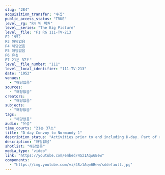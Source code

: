 ```yaml
---
slug: "284"
acquisition_transfer: "수집"
public_access_status: "TRUE"
level__rg: "R4 빅 픽쳐"
level__series: "The Big Picture"
level__file: "F1 RG 111-TV-213
F2 1952
F3 해당없음
F4 해당없음
F5 해당없음
F6 유성
F7 21분 37초"
level__file_number: "111"
level__local_identifier: "111-TV-213"
date: "1952"
venues: 
  - "해당없음"
sources: 
  - "해당없음"
creators: 
  - "해당없음"
subjects: 
  - "해당없음"
tags: 
  - "해당없음"
audio: "유성"
time_courts: "21분 37초"
title: "D-day Convoy to Normandy 1"
description_status: "Activities prior to and including D-day. Part of rifleman in invasion shown."
description: "해당없음"
shotlist: "해당없음"
media_type: "video"
link: "https://youtube.com/embed/4Sz1Aqw6Bew"
components: 
  - "https://img.youtube.com/vi/4Sz1Aqw6Bew/sddefault.jpg"
---
```


